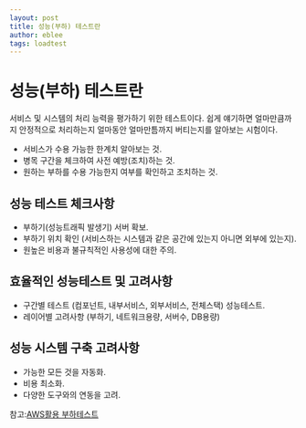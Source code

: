 ```yaml
---
layout: post
title: 성능(부하) 테스트란
author: eblee
tags: loadtest
---
```


# 성능(부하) 테스트란

서비스 및 시스템의 처리 능력을 평가하기 위한 테스트이다.
쉽게 얘기하면 얼마만큼까지 안정적으로 처리하는지 얼마동안 얼마만틈까지 버티는지를 알아보는 시험이다.
* 서비스가 수용 가능한 한계치 알아보는 것.
* 병목 구간을 체크하여 사전 예방(조치)하는 것.
* 원하는 부하를 수용 가능한지 여부를 확인하고 조치하는 것.


## 성능 테스트 체크사항
* 부하기(성능트래픽 발생기) 서버 확보.
* 부하기 위치 확인 (서비스하는 시스템과 같은 공간에 있는지 아니면 외부에 있는지).
* 원높은 비용과 불규칙적인 사용성에 대한 주의.

## 효율적인 성능테스트 및 고려사항
* 구간별 테스트       (컴포넌트, 내부서비스, 외부서비스, 전체스택) 성능테스트.
* 레이어별 고려사항 (부하기, 네트워크용량, 서버수, DB용량)

## 성능 시스템 구축 고려사항
* 가능한 모든 것을 자동화.
* 비용 최소화.
* 다양한 도구와의 연동을 고려.

참고:[AWS활용 부하테스트](https://www.slideshare.net/awskorea/aws-load-test-mu-hyun-kim?qid=5d0f2d2f-f895-44d9-9676-a325bea1493c&v=&b=&from_search=3)

